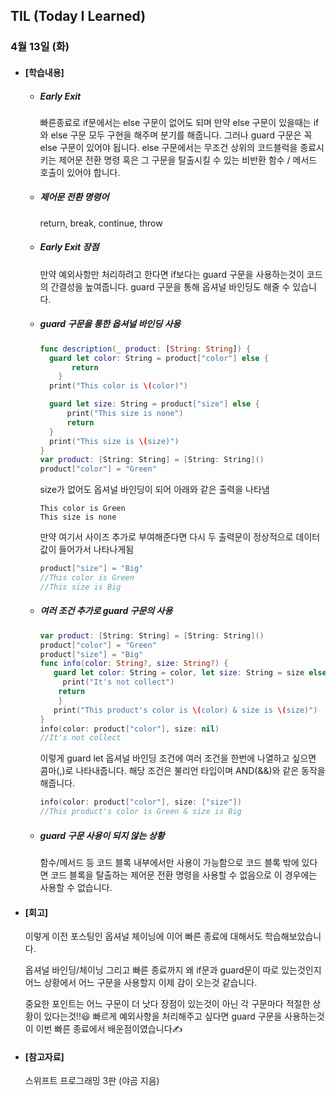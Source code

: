 ## TIL (Today I Learned)

### 4월 13일 (화)

- #### [학습내용]
    - ##### Early Exit
      빠른종료로 if문에서는 else 구문이 없어도 되며 만약 else 구문이 있을때는 if와 else 구문 모두 구현을 해주며 분기를 해줍니다.
그러나 guard 구문은 꼭 else 구문이 있어야 됩니다. else 구문에서는 무조건 상위의 코드블럭을 종료시키는 제어문 전환 명령 혹은 그 구문을 탈출시킬 수 있는 비반환 함수 / 메서드 호출이 있어야 합니다.

  - ##### 제어문 전환 명령어
      return, break, continue, throw

  - ##### Early Exit 장점
      만약 예외사항만 처리하려고 한다면 if보다는 guard 구문을 사용하는것이 코드의 간결성을 높여줍니다.
      guard 구문을 통해 옵셔널 바인딩도 해줄 수 있습니다.

  - ##### guard 구문을 통한 옵셔널 바인딩 사용
      ```swift
      func description(_ product: [String: String]) {
        guard let color: String = product["color"] else {
             return
          }
        print("This color is \(color)")

        guard let size: String = product["size"] else {
            print("This size is none")
            return
        }
        print("This size is \(size)")
      }
      var product: [String: String] = [String: String]()
      product["color"] = "Green"
      ```
      size가 없어도 옵셔널 바인딩이 되어 아래와 같은 출력을 나타냄
      ```
      This color is Green
      This size is none
      ```
      만약 여기서 사이즈 추가로 부여해준다면 다시 두 출력문이 정상적으로 데이터 값이 들어가서 나타나게됨
      ```swift
      product["size"] = "Big"
      //This color is Green
      //This size is Big
      ```
  
  - ##### 여러 조건 추가로 guard 구문의 사용
      ```swift
      var product: [String: String] = [String: String]()
      product["color"] = "Green"
      product["size"] = "Big"
      func info(color: String?, size: String?) {
         guard let color: String = color, let size: String = size else {
           print("It's not collect")
          return
          }
         print("This product's color is \(color) & size is \(size)")
      }
      info(color: product["color"], size: nil)
      //It's not collect
      ```
      이렇게 guard let 옵셔널 바인딩 조건에 여러 조건을 한번에 나열하고 싶으면 콤마(,)로 나타내줍니다.
      해당 조건은 불리언 타입이며 AND(&&)와 같은 동작을 해줍니다.
      ```swift
      info(color: product["color"], size: ["size"])
      //This product's color is Green & size is Big
      ```
  - ##### guard 구문 사용이 되지 않는 상황
      함수/메서드 등 코드 블록 내부에서만 사용이 가능함으로 코드 블록 밖에 있다면 코드 블록을 탈출하는 제어문 전환 명령을 사용할 수 없음으로 이 경우에는 사용할 수 없습니다.

    
  
- #### [회고]
  이렇게 이전 포스팅인 옵셔널 체이닝에 이어 빠른 종료에 대해서도 학습해보았습니다. 

  옵셔널 바인딩/체이닝 그리고 빠른 종료까지 왜 if문과 guard문이 따로 있는것인지 어느 상황에서 어느 구문을 사용할지 이제 감이 오는것 같습니다. 

  중요한 포인트는 어느 구문이 더 낫다 장점이 있는것이 아닌 각 구문마다 적절한 상황이 있다는것!!😃 빠르게 예외사항을 처리해주고 싶다면 guard 구문을 사용하는것이 이번 빠른 종료에서 배운점이였습니다✍️

  

- #### [참고자료]
  스위프트 프로그래밍 3판 (야곰 지음)
